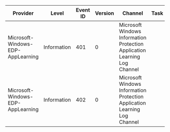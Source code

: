 Provider                           |  Level        |  Event ID  |  Version  |  Channel                                                                    |  Task  |  Opcode  |  Keyword                                                                |  Message
-----------------------------------|---------------|------------|-----------|-----------------------------------------------------------------------------|--------|----------|-------------------------------------------------------------------------|-----------------------------------------------------
Microsoft-Windows-EDP-AppLearning  |  Information  |  401       |  0        |  Microsoft Windows Information Protection Application Learning Log Channel  |        |          |  Windows Information Protection Audit Application Learning Log Keyword  |  An application tried to access enterprise resources
Microsoft-Windows-EDP-AppLearning  |  Information  |  402       |  0        |  Microsoft Windows Information Protection Application Learning Log Channel  |        |          |  Windows Information Protection Audit Sites Learning Log Keyword        |  An enterprise resource was shared to a website